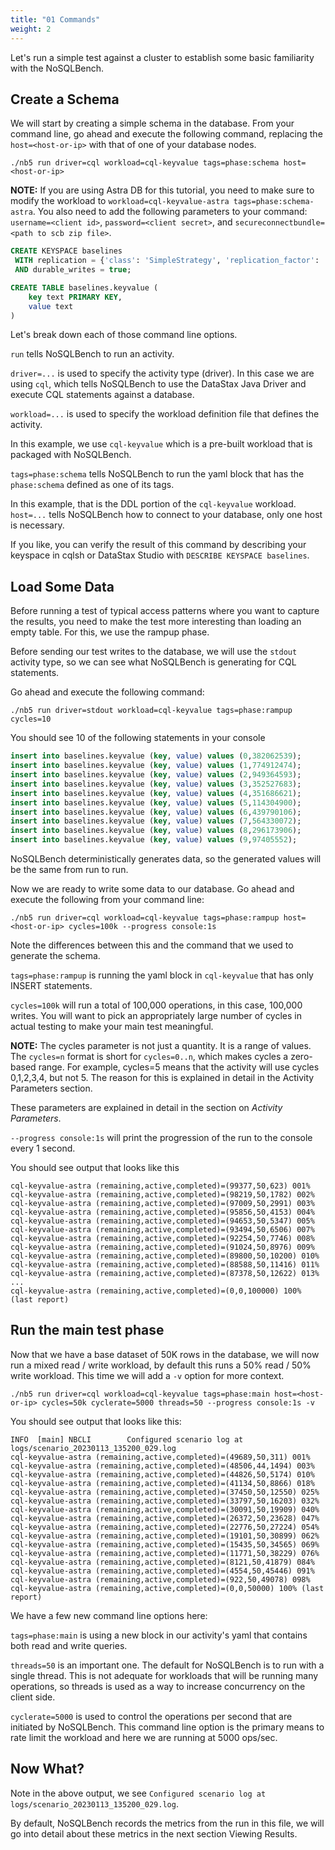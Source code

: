 ```yaml
---
title: "01 Commands"
weight: 2
---
```


Let's run a simple test against a cluster to establish some basic
familiarity with the NoSQLBench.

## Create a Schema

We will start by creating a simple schema in the database. From your
command line, go ahead and execute the following command, replacing
the `host=<host-or-ip>` with that of one of your database nodes.


```
./nb5 run driver=cql workload=cql-keyvalue tags=phase:schema host=<host-or-ip>
```
**NOTE:**
If you are using Astra DB for this tutorial, you need to make sure to modify the workload to `workload=cql-keyvalue-astra tags=phase:schema-astra`.
You also need to add the following parameters to your command:
`username=<client id>`, `password=<client secret>`,
and `secureconnectbundle=<path to scb zip file>`.

```sql
CREATE KEYSPACE baselines
 WITH replication = {'class': 'SimpleStrategy', 'replication_factor': '1'}
 AND durable_writes = true;

CREATE TABLE baselines.keyvalue (
    key text PRIMARY KEY,
    value text
)
```

Let's break down each of those command line options.

`run` tells NoSQLBench to run an activity.

`driver=...` is used to specify the activity type (driver). In this case
we are using `cql`, which tells NoSQLBench to use the DataStax Java Driver
and execute CQL statements against a database.

`workload=...` is used to specify the workload definition file that
defines the activity.

In this example, we use `cql-keyvalue` which is a pre-built workload that
is packaged with NoSQLBench.

`tags=phase:schema` tells NoSQLBench to run the yaml block that has
the `phase:schema` defined as one of its tags.

In this example, that is the DDL portion of the `cql-keyvalue`
workload. `host=...` tells NoSQLBench how to connect to your database,
only one host is necessary.

If you like, you can verify the result of this command by describing your
keyspace in cqlsh or DataStax Studio with
`DESCRIBE KEYSPACE baselines`.

## Load Some Data

Before running a test of typical access patterns where you want to capture
the results, you need to make the test more interesting than loading an
empty table. For this, we use the rampup phase.

Before sending our test writes to the database, we will use the `stdout`
activity type, so we can see what NoSQLBench is generating for CQL
statements.

Go ahead and execute the following command:

    ./nb5 run driver=stdout workload=cql-keyvalue tags=phase:rampup cycles=10

You should see 10 of the following statements in your console

```sql
insert into baselines.keyvalue (key, value) values (0,382062539);
insert into baselines.keyvalue (key, value) values (1,774912474);
insert into baselines.keyvalue (key, value) values (2,949364593);
insert into baselines.keyvalue (key, value) values (3,352527683);
insert into baselines.keyvalue (key, value) values (4,351686621);
insert into baselines.keyvalue (key, value) values (5,114304900);
insert into baselines.keyvalue (key, value) values (6,439790106);
insert into baselines.keyvalue (key, value) values (7,564330072);
insert into baselines.keyvalue (key, value) values (8,296173906);
insert into baselines.keyvalue (key, value) values (9,97405552);
```

NoSQLBench deterministically generates data, so the generated values will
be the same from run to run.

Now we are ready to write some data to our database. Go ahead and execute
the following from your command line:

    ./nb5 run driver=cql workload=cql-keyvalue tags=phase:rampup host=<host-or-ip> cycles=100k --progress console:1s

Note the differences between this and the command that we used to generate
the schema.

`tags=phase:rampup` is running the yaml block in `cql-keyvalue` that has
only INSERT statements.

`cycles=100k` will run a total of 100,000 operations, in this case,
100,000 writes. You will want to pick an appropriately large number of
cycles in actual testing to make your main test meaningful.

**NOTE:**
The cycles parameter is not just a quantity. It is a range of values.
The `cycles=n` format is short for
`cycles=0..n`, which makes cycles a zero-based range. For example,
cycles=5 means that the activity will use cycles 0,1,2,3,4, but not 5. The
reason for this is explained in detail in the Activity Parameters section.

These parameters are explained in detail in the section on _Activity
Parameters_.

`--progress console:1s` will print the progression of the run to the
console every 1 second.

You should see output that looks like this

```
cql-keyvalue-astra (remaining,active,completed)=(99377,50,623) 001%
cql-keyvalue-astra (remaining,active,completed)=(98219,50,1782) 002%
cql-keyvalue-astra (remaining,active,completed)=(97009,50,2991) 003%
cql-keyvalue-astra (remaining,active,completed)=(95856,50,4153) 004%
cql-keyvalue-astra (remaining,active,completed)=(94653,50,5347) 005%
cql-keyvalue-astra (remaining,active,completed)=(93494,50,6506) 007%
cql-keyvalue-astra (remaining,active,completed)=(92254,50,7746) 008%
cql-keyvalue-astra (remaining,active,completed)=(91024,50,8976) 009%
cql-keyvalue-astra (remaining,active,completed)=(89800,50,10200) 010%
cql-keyvalue-astra (remaining,active,completed)=(88588,50,11416) 011%
cql-keyvalue-astra (remaining,active,completed)=(87378,50,12622) 013%
...
cql-keyvalue-astra (remaining,active,completed)=(0,0,100000) 100% (last report)
```

## Run the main test phase

Now that we have a base dataset of 50K rows in the database, we will now
run a mixed read / write workload, by default this runs a 50% read / 50%
write workload. This time we will add a `-v` option for more context.

    ./nb5 run driver=cql workload=cql-keyvalue tags=phase:main host=<host-or-ip> cycles=50k cyclerate=5000 threads=50 --progress console:1s -v

You should see output that looks like this:

```
INFO  [main] NBCLI        Configured scenario log at logs/scenario_20230113_135200_029.log
cql-keyvalue-astra (remaining,active,completed)=(49689,50,311) 001%
cql-keyvalue-astra (remaining,active,completed)=(48506,44,1494) 003%
cql-keyvalue-astra (remaining,active,completed)=(44826,50,5174) 010%
cql-keyvalue-astra (remaining,active,completed)=(41134,50,8866) 018%
cql-keyvalue-astra (remaining,active,completed)=(37450,50,12550) 025%
cql-keyvalue-astra (remaining,active,completed)=(33797,50,16203) 032%
cql-keyvalue-astra (remaining,active,completed)=(30091,50,19909) 040%
cql-keyvalue-astra (remaining,active,completed)=(26372,50,23628) 047%
cql-keyvalue-astra (remaining,active,completed)=(22776,50,27224) 054%
cql-keyvalue-astra (remaining,active,completed)=(19101,50,30899) 062%
cql-keyvalue-astra (remaining,active,completed)=(15435,50,34565) 069%
cql-keyvalue-astra (remaining,active,completed)=(11771,50,38229) 076%
cql-keyvalue-astra (remaining,active,completed)=(8121,50,41879) 084%
cql-keyvalue-astra (remaining,active,completed)=(4554,50,45446) 091%
cql-keyvalue-astra (remaining,active,completed)=(922,50,49078) 098%
cql-keyvalue-astra (remaining,active,completed)=(0,0,50000) 100% (last report)

```

We have a few new command line options here:

`tags=phase:main` is using a new block in our activity's yaml that
contains both read and write queries.

`threads=50` is an important one. The default for NoSQLBench is to run
with a single thread. This is not adequate for workloads that will be
running many operations, so threads is used as a way to increase
concurrency on the client side.

`cyclerate=5000` is used to control the operations per second that are
initiated by NoSQLBench. This command line option is the primary means to
rate limit the workload and here we are running at 5000 ops/sec.

## Now What?

Note in the above output, we
see `Configured scenario log at logs/scenario_20230113_135200_029.log`.

By default, NoSQLBench records the metrics from the run in this file, we
will go into detail about these metrics in the next section Viewing
Results.
